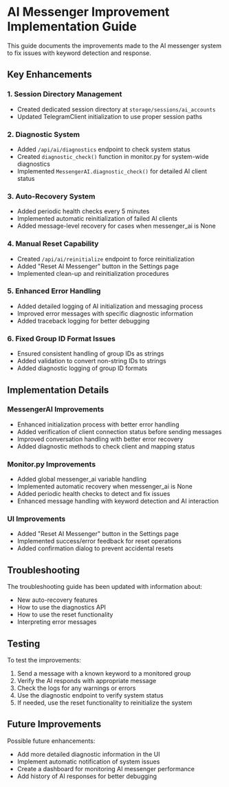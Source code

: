 # AI Messenger Improvement Implementation Guide

This guide documents the improvements made to the AI messenger system to fix issues with keyword detection and response.

## Key Enhancements

### 1. Session Directory Management

- Created dedicated session directory at `storage/sessions/ai_accounts`
- Updated TelegramClient initialization to use proper session paths

### 2. Diagnostic System

- Added `/api/ai/diagnostics` endpoint to check system status
- Created `diagnostic_check()` function in monitor.py for system-wide diagnostics
- Implemented `MessengerAI.diagnostic_check()` for detailed AI client status

### 3. Auto-Recovery System

- Added periodic health checks every 5 minutes
- Implemented automatic reinitialization of failed AI clients
- Added message-level recovery for cases when messenger_ai is None

### 4. Manual Reset Capability

- Created `/api/ai/reinitialize` endpoint to force reinitialization
- Added "Reset AI Messenger" button in the Settings page
- Implemented clean-up and reinitialization procedures

### 5. Enhanced Error Handling

- Added detailed logging of AI initialization and messaging process
- Improved error messages with specific diagnostic information
- Added traceback logging for better debugging

### 6. Fixed Group ID Format Issues

- Ensured consistent handling of group IDs as strings
- Added validation to convert non-string IDs to strings
- Added diagnostic logging of group ID formats

## Implementation Details

### MessengerAI Improvements

- Enhanced initialization process with better error handling
- Added verification of client connection status before sending messages
- Improved conversation handling with better error recovery
- Added diagnostic methods to check client and mapping status

### Monitor.py Improvements

- Added global messenger_ai variable handling
- Implemented automatic recovery when messenger_ai is None
- Added periodic health checks to detect and fix issues
- Enhanced message handling with keyword detection and AI interaction

### UI Improvements

- Added "Reset AI Messenger" button in the Settings page
- Implemented success/error feedback for reset operations
- Added confirmation dialog to prevent accidental resets

## Troubleshooting

The troubleshooting guide has been updated with information about:

- New auto-recovery features
- How to use the diagnostics API
- How to use the reset functionality
- Interpreting error messages

## Testing

To test the improvements:

1. Send a message with a known keyword to a monitored group
2. Verify the AI responds with appropriate message
3. Check the logs for any warnings or errors
4. Use the diagnostic endpoint to verify system status
5. If needed, use the reset functionality to reinitialize the system

## Future Improvements

Possible future enhancements:

- Add more detailed diagnostic information in the UI
- Implement automatic notification of system issues
- Create a dashboard for monitoring AI messenger performance
- Add history of AI responses for better debugging
